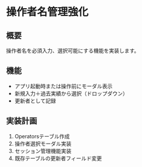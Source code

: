 # 操作者名管理強化

## 概要
操作者名を必須入力、選択可能にする機能を実装します。

## 機能
- アプリ起動時または操作前にモーダル表示
- 新規入力＋過去実績から選択（ドロップダウン）
- 更新者として記録

## 実装計画
1. Operatorsテーブル作成
2. 操作者選択モーダル実装
3. セッション管理機能実装
4. 既存テーブルの更新者フィールド変更